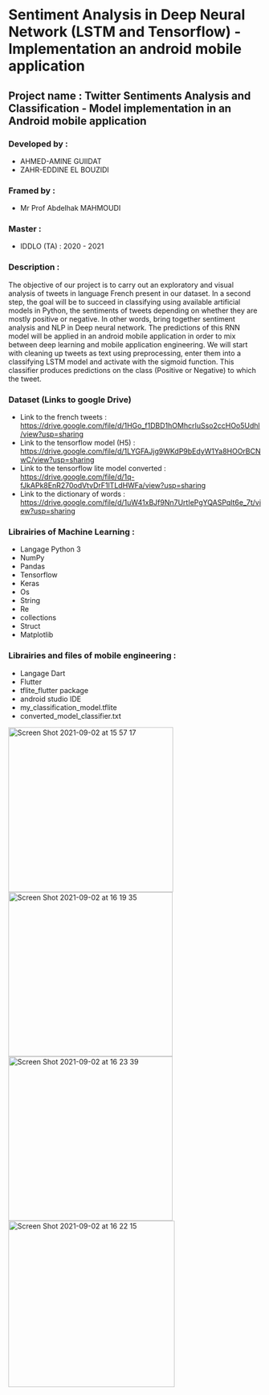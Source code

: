 # Sentiment Analysis in Deep Neural Network (LSTM and Tensorflow) - Implementation an android mobile application
## Project name : Twitter Sentiments Analysis and Classification - Model implementation in an Android mobile application
### Developed by :
* AHMED-AMINE GUIIDAT
* ZAHR-EDDINE  EL BOUZIDI

### Framed by :
* Mr Prof Abdelhak MAHMOUDI
 ###  Master :
 * IDDLO (TA) : 2020 - 2021

### Description  :

The objective of our project is to carry out an exploratory and visual analysis of tweets in language
French present in our dataset.
In a second step, the goal will be to succeed in classifying using available artificial models in Python, the sentiments of tweets depending on whether they are mostly positive or negative. In other words, bring together sentiment analysis and NLP in Deep neural network.
The predictions of this RNN model will be applied in an android mobile application in order to mix between deep learning and mobile application engineering.
We will start with cleaning up tweets as text using preprocessing,
enter them into a classifying LSTM model and activate with the sigmoid function.
This classifier produces predictions on the class (Positive or Negative) to which the tweet.

### Dataset (Links to google Drive)
* Link to the french tweets : https://drive.google.com/file/d/1HGo_f1DBD1hOMhcrIuSso2ccHOo5Udhl/view?usp=sharing
* Link to the tensorflow model (H5) : https://drive.google.com/file/d/1LYGFAJjg9WKdP9bEdyW1Ya8HOOrBCNwC/view?usp=sharing
* Link to the tensorflow lite model converted : https://drive.google.com/file/d/1q-fJkAPk8EnR270odVtvDrF1lTLdHWFa/view?usp=sharing
* Link to the dictionary of words : https://drive.google.com/file/d/1uW41xBJf9Nn7UrtIePgYQASPqlt6e_7t/view?usp=sharing


### Librairies of Machine Learning :
* Langage Python 3
* NumPy
* Pandas
* Tensorflow
* Keras
* Os
* String
* Re
* collections
* Struct
* Matplotlib


### Librairies and files of mobile engineering :
* Langage Dart
* Flutter
* tflite_flutter package
* android studio IDE
* my_classification_model.tflite
* converted_model_classifier.txt



<img width="328" alt="Screen Shot 2021-09-02 at 15 57 17" src="https://user-images.githubusercontent.com/38129966/131893159-ee873e9f-2ed3-4f30-bebd-e5d0e5b0e0e0.png"> <img width="327" alt="Screen Shot 2021-09-02 at 16 19 35" src="https://user-images.githubusercontent.com/38129966/131893337-28b61f7a-0027-463e-8685-36750db1ffd6.png"> <img width="327" alt="Screen Shot 2021-09-02 at 16 23 39" src="https://user-images.githubusercontent.com/38129966/131893618-b7b7eda8-e2db-4c93-86a2-ab374691db99.png"> <img width="331" alt="Screen Shot 2021-09-02 at 16 22 15" src="https://user-images.githubusercontent.com/38129966/131893479-4ef52d0f-7bd2-4f0c-80b8-6361a70e9a28.png">



